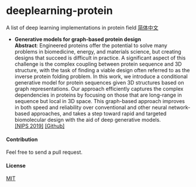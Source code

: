 # deeplearning-protein

A list of deep learning implementations in protein field  [简体中文](README-zh.md)

* **Generative models for graph-based protein design**<br>
**Abstract**:  Engineered proteins offer the potential to solve many problems in biomedicine,
energy, and materials science, but creating designs that succeed is difficult in
practice. A significant aspect of this challenge is the complex coupling between
protein sequence and 3D structure, with the task of finding a viable design often
referred to as the inverse protein folding problem. In this work, we introduce a
conditional generative model for protein sequences given 3D structures based on
graph representations. Our approach efficiently captures the complex dependencies
in proteins by focusing on those that are long-range in sequence but local in 3D
space. This graph-based approach improves in both speed and reliability over
conventional and other neural network-based approaches, and takes a step toward
rapid and targeted biomolecular design with the aid of deep generative models.<br>
[[NIPS 2019]](http://papers.nips.cc/paper/9711-generative-models-for-graph-based-protein-design)
[[Github]](https://github.com/jingraham/neurips19-graph-protein-design)

#### Contribution
Feel free to send a pull request.

#### License
[MIT](LICENSE)